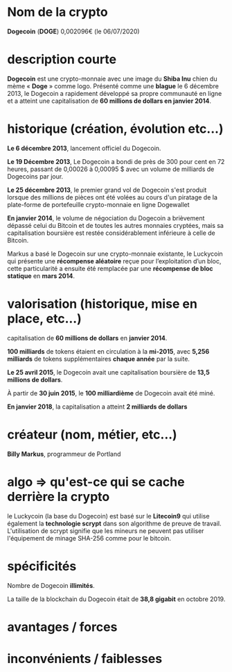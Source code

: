 # Nom de la crypto

**Dogecoin** (**DOGE**) 0,002096€ (le 06/07/2020)

# description courte

**Dogecoin** est une crypto-monnaie avec une image du **Shiba Inu** chien du mème « **Doge** » comme logo. Présenté comme une **blague** le 6 décembre 2013, le Dogecoin a rapidement développé sa propre communauté en ligne et a atteint une capitalisation de **60 millions de dollars en janvier 2014**.

# historique (création, évolution etc...)

**Le 6 décembre 2013**, lancement officiel du Dogecoin.

**Le 19 Décembre 2013**, Le Dogecoin a bondi de près de 300 pour cent en 72 heures, passant de 0,00026 à 0,00095 $ avec un volume de milliards de Dogecoins par jour.

**Le 25 décembre 2013**, le premier grand vol de Dogecoin s'est produit lorsque des millions de pièces ont été volées au cours d'un piratage de la plate-forme de portefeuille crypto-monnaie en ligne Dogewallet

**En janvier 2014**, le volume de négociation du Dogecoin a brièvement dépassé celui du Bitcoin et de toutes les autres monnaies cryptées, mais sa capitalisation boursière est restée considérablement inférieure à celle de Bitcoin.

Markus a basé le Dogecoin sur une crypto-monnaie existante, le Luckycoin qui présente une **récompense aléatoire** reçue pour l’exploitation d’un bloc, cette particularité a ensuite été remplacée par une **récompense de bloc statique** en **mars 2014**.

# valorisation (historique, mise en place, etc...)

capitalisation de **60 millions de dollars** en **janvier 2014**.

**100 milliards** de tokens étaient en circulation à la **mi-2015**, avec **5,256 milliards** de tokens supplémentaires **chaque année** par la suite.

**Le 25 avril 2015**, le Dogecoin avait une capitalisation boursière de **13,5 millions de dollars**.

À partir de **30 juin 2015**, le **100 milliardième** de Dogecoin avait été miné.

**En janvier 2018**, la capitalisation a atteint **2 milliards de dollars**

# créateur (nom, métier, etc...)

**Billy Markus**, programmeur de Portland

# algo => qu'est-ce qui se cache derrière la crypto

le Luckycoin (la base du Dogecoin) est basé sur le **Litecoin9** qui utilise également la **technologie scrypt** dans son algorithme de preuve de travail. L'utilisation de scrypt signifie que les mineurs ne peuvent pas utiliser l'équipement de minage SHA-256 comme pour le bitcoin.


# spécificités

Nombre de Dogecoin **illimités**.

La taille de la blockchain du Dogecoin était de **38,8 gigabit** en octobre 2019.

# avantages / forces
# inconvénients / faiblesses